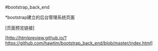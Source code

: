 #bootstrap_back_end

*bootstrap建立的后台管理系统页面

[页面预览链接]

[http://htmlpreview.github.io/?https://github.com/hawtim/bootstrap_back_end/blob/master/index.html]
